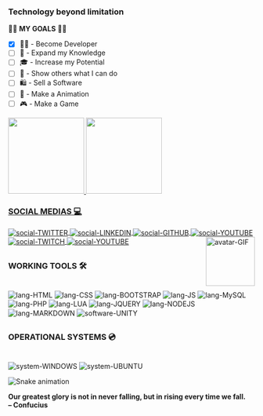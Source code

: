 ### Technology beyond limitation

🐱‍👤 **MY GOALS** 🐱‍🏍
- [X] 👨‍💻 - Become Developer
- [ ] 🧠 - Expand my Knowledge
- [ ] 🎓 - Increase my Potential
- [ ] 🤩 - Show others what I can do
- [ ] 🛍 - Sell a Software
- [ ] 🎥 - Make a Animation
- [ ] 🎮 - Make a Game

<div>
  <a href="https://github.com/ImYout">
  <img height="155em" src="https://github-readme-stats.vercel.app/api?username=ImYout&show_icons=true&theme=gruvbox&include_all_commits=true&count_private=true" />
  <img height="155em" src="https://github-readme-stats.vercel.app/api/top-langs/?username=ImYout&layout=compact&langs_count=16&theme=gruvbox" />
</div>

<div style="display: inline_block">
  <h3>SOCIAL MEDIAS 💻</h3>
  <a href="https://twitter.com/poxayout">
    <img align="center" alt="social-TWITTER" src="https://img.shields.io/badge/Twitter-1DA1F2?style=for-the-badge&logo=twitter&logoColor=white" />
  </a>
  <a href="https://www.linkedin.com/in/lucas-torres-8a7b40196">
    <img align="center" alt="social-LINKEDIN" src="https://img.shields.io/badge/LinkedIn-0077B5?style=for-the-badge&logo=linkedin&logoColor=white" />
  </a>
  <a href="https://github.com/ImYout">
    <img align="center" alt="social-GITHUB" src="https://img.shields.io/badge/GitHub-100000?style=for-the-badge&logo=github&logoColor=white" />
  </a>
  <a href="https://www.youtube.com/channel/UCe5g-aoKTXgUjvu1jJRMAbA">
    <img align="center" alt="social-YOUTUBE" src="https://img.shields.io/badge/YouTube-FF0000?style=for-the-badge&logo=youtube&logoColor=white" />
  </a>
  <a href="https://www.twitch.tv/poxayout">
    <img align="center" alt="social-TWITCH" src="https://img.shields.io/badge/Twitch-9146FF?style=for-the-badge&logo=twitch&logoColor=white" />
  </a>
  <a href="https://www.youtube.com/channel/UCe5g-aoKTXgUjvu1jJRMAbA">
    <img align="center" alt="social-YOUTUBE" src="https://img.shields.io/badge/YouTube-FF0000?style=for-the-badge&logo=youtube&logoColor=white" />
  </a>
  <img align="right" width="100px" alt="avatar-GIF" src="https://i.imgur.com/86uEM0S.gif" />
  
  ##
  
  <h3>WORKING TOOLS 🛠</h3><br />
  <img align="center" alt="lang-HTML" src="https://img.shields.io/badge/HTML5-E34F26?style=for-the-badge&logo=html5&logoColor=white" />
  <img align="center" alt="lang-CSS" src="https://img.shields.io/badge/CSS3-1572B6?style=for-the-badge&logo=css3&logoColor=white" />
  <img align="center" alt="lang-BOOTSTRAP" src="https://img.shields.io/badge/Bootstrap-563D7C?style=for-the-badge&logo=bootstrap&logoColor=white" />
  <img align="center" alt="lang-JS" src="https://img.shields.io/badge/JavaScript-F7DF1E?style=for-the-badge&logo=javascript&logoColor=black" />
  <img align="center" alt="lang-MySQL" src="https://img.shields.io/badge/MySQL-00000F?style=for-the-badge&logo=mysql&logoColor=white" />
  <img align="center" alt="lang-PHP" src="https://img.shields.io/badge/PHP-777BB4?style=for-the-badge&logo=php&logoColor=white" />
  <img align="center" alt="lang-LUA" src="https://img.shields.io/badge/Lua-2C2D72?style=for-the-badge&logo=lua&logoColor=white" />
  <img align="center" alt="lang-JQUERY" src="https://img.shields.io/badge/jQuery-0769AD?style=for-the-badge&logo=jquery&logoColor=white" />
  <img align="center" alt="lang-NODEJS" src="https://img.shields.io/badge/Node.js-43853D?style=for-the-badge&logo=node.js&logoColor=whitee" />
  <img align="center" alt="lang-MARKDOWN" src="https://img.shields.io/badge/Markdown-000000?style=for-the-badge&logo=markdown&logoColor=white" />
  <img align="center" alt="software-UNITY" src="https://img.shields.io/badge/Unity-100000?style=for-the-badge&logo=unity&logoColor=white" />
  
  ##
  
  <h3>OPERATIONAL SYSTEMS 💿</h3><br />
  <img align="center" alt="system-WINDOWS" src="https://img.shields.io/badge/Windows-0078D6?style=for-the-badge&logo=windows&logoColor=white" />
  <img align="center" alt="system-UBUNTU" src="https://img.shields.io/badge/Ubuntu-E95420?style=for-the-badge&logo=ubuntu&logoColor=white" />
  <br />
</div>

![Snake animation](https://github.com/ImYout/ImYout/blob/output/github-contribution-grid-snake.svg)

<div>
  <strong>Our greatest glory is not in never falling, but in rising every time we fall. <br />– Confucius</strong>
</div>
